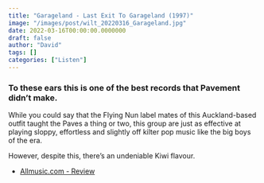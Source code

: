 ```yaml
---
title: "Garageland - Last Exit To Garageland (1997)"
image: "/images/post/wilt_20220316_Garageland.jpg"
date: 2022-03-16T00:00:00.0000000
draft: false
author: "David"
tags: []
categories: ["Listen"]
---
```

### To these ears this is one of the best records that Pavement didn’t make. 

 While you could say that the Flying Nun label mates of this Auckland-based outfit taught the Paves a thing or two, this group are just as effective at playing sloppy, effortless and slightly off kilter pop music like the big boys of the era.

 However, despite this, there’s an undeniable Kiwi flavour.

-  [Allmusic.com - Review](https://www.allmusic.com/album/last-exit-to-garageland-mw0000035096)